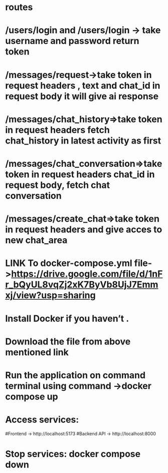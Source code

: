 # routes
# /users/login and /users/login -> take username and password  return token
# /messages/request->take token in request headers , text and chat_id in request body it will give ai response 
# /messages/chat_history=>take token in request headers fetch chat_history in latest activity as first
# /messages/chat_conversation=>take token in request headers chat_id in request body, fetch chat conversation
# /messages/create_chat=>take token in request headers  and give acces to new chat_area

# LINK To docker-compose.yml file->https://drive.google.com/file/d/1nFr_bQyUL8vqZj2xK7ByVb8UjJ7Emmxj/view?usp=sharing
# Install Docker if you haven’t .
# Download the file from above mentioned link
# Run the application on command terminal using command ->docker compose up
# Access services:
#Frontend → http://localhost:5173
#Backend API → http://localhost:8000
# Stop services: docker compose down
